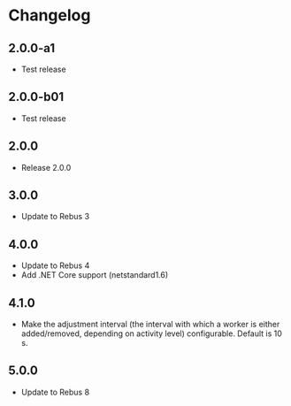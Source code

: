 # Changelog

## 2.0.0-a1
* Test release

## 2.0.0-b01
* Test release

## 2.0.0
* Release 2.0.0

## 3.0.0
* Update to Rebus 3

## 4.0.0
* Update to Rebus 4
* Add .NET Core support (netstandard1.6)

## 4.1.0
* Make the adjustment interval (the interval with which a worker is either added/removed, depending on activity level) configurable. Default is 10 s.

## 5.0.0
* Update to Rebus 8